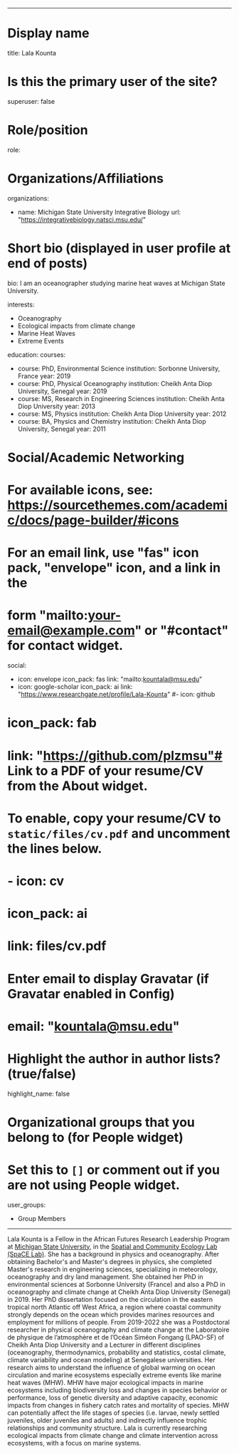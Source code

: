 
---
# Display name
title: Lala Kounta

# Is this the primary user of the site?
superuser: false

# Role/position
role:  

# Organizations/Affiliations
organizations:
- name: Michigan State University Integrative Biology
  url: "https://integrativebiology.natsci.msu.edu/"

# Short bio (displayed in user profile at end of posts)
bio: I am an oceanographer studying marine heat waves at Michigan State University.


interests:
- Oceanography
- Ecological impacts from climate change
- Marine Heat Waves
- Extreme Events


education:
  courses:
  - course: PhD, Environmental Science
    institution: Sorbonne University, France
    year: 2019
  - course: PhD, Physical Oceanography
    institution: Cheikh Anta Diop University, Senegal
    year: 2019
  - course: MS, Research in Engineering Sciences
    institution: Cheikh Anta Diop University
    year: 2013
   - course: MS, Physics
    institution: Cheikh Anta Diop University
    year: 2012
   - course: BA, Physics and Chemistry
    institution: Cheikh Anta Diop University, Senegal
    year: 2011

# Social/Academic Networking
# For available icons, see: https://sourcethemes.com/academic/docs/page-builder/#icons
#   For an email link, use "fas" icon pack, "envelope" icon, and a link in the
#   form "mailto:your-email@example.com" or "#contact" for contact widget.
social:
- icon: envelope
  icon_pack: fas
  link: "mailto:kountala@msu.edu"
- icon: google-scholar
  icon_pack: ai
  link: "https://www.researchgate.net/profile/Lala-Kounta"
#- icon: github
#  icon_pack: fab
#  link: "https://github.com/plzmsu"# Link to a PDF of your resume/CV from the About widget.
# To enable, copy your resume/CV to `static/files/cv.pdf` and uncomment the lines below.
# - icon: cv
#   icon_pack: ai
#   link: files/cv.pdf

# Enter email to display Gravatar (if Gravatar enabled in Config)
# email: "kountala@msu.edu"

# Highlight the author in author lists? (true/false)
highlight_name: false

# Organizational groups that you belong to (for People widget)
#   Set this to `[]` or comment out if you are not using People widget.
user_groups:
- Group Members
---

Lala Kounta is a Fellow in the African Futures Research Leadership Program at [Michigan State University](https://msu.edu/), in the [Spatial and Community Ecology Lab (SpaCE Lab)](https://www.communityecologylab.com/). She has a background in physics and oceanography. After obtaining Bachelor's and Master's degrees in physics, she completed Master's research in engineering sciences, specializing in meteorology, oceanography and dry land management. She obtained her PhD in environmental sciences at Sorbonne University (France) and also a PhD in oceanography and climate change at Cheikh Anta Diop University (Senegal) in 2019. Her PhD dissertation focused on the circulation in the eastern tropical north Atlantic off West Africa, a region where coastal community strongly depends on the ocean which provides marines resources and employment for millions of people. From 2019-2022 she was a Postdoctoral researcher in physical oceanography and climate change at the Laboratoire de physique de l’atmosphère et de l’Océan Siméon Fongang (LPAO-SF) of Cheikh Anta Diop University and a Lecturer in different disciplines (oceanography, thermodynamics, probability and statistics, costal climate, climate variability and ocean modeling) at Senegalese universities. Her research aims to understand the influence of global warming on ocean circulation and marine ecosystems especially extreme events like marine heat waves (MHW). MHW have major ecological impacts in marine ecosystems including biodiversity loss and changes in species behavior or performance, loss of genetic diversity and adaptive capacity, economic impacts from changes in fishery catch rates and mortality of species. MHW can potentially affect the life stages of species (i.e. larvae, newly settled juveniles, older juveniles and adults) and indirectly influence trophic relationships and community structure. Lala is currently researching ecological impacts from climate change and climate intervention across ecosystems, with a focus on marine systems.

